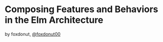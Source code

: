 # Composing Features and Behaviors in the Elm Architecture

by foxdonut, [@foxdonut00](https://twitter.com/foxdonut00)


